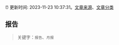 :alarm_clock: 更新时间: 2023-11-23 10:37:31。[文章来源](/README.md)、[文章分类](/TAGS.md)

## 报告


> 关键字：`报告`、`月报`



